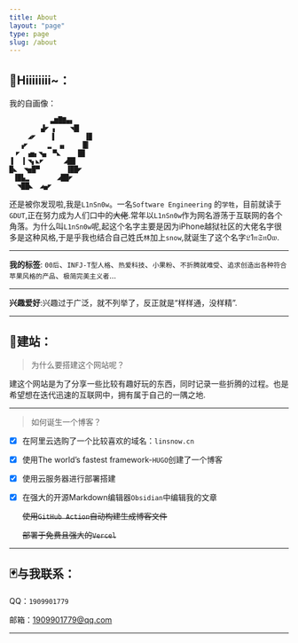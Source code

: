 ```yaml
---
title: About
layout: "page"
type: page
slug: /about
---
```

## 🌝Hiiiiiiii~：

我的自画像：

```txt
   　    　▃▆█▇▄▖
　 　 　 ▟◤ ▖　　◥█▎
　   ◢◤　  ▐　　　 　▐▉
　 ▗◤　　　▂　▗▖　　▕█▎
　◤　▗▅▖◥▄　▀◣　 　█▊
▐　▕▎◥▖◣◤　　　◢██
█◣　◥▅█▀　　　　▐██◤
 ▐█▙▂　　 　 ◢██◤
  ◥██◣　◢▄◤
```

还是被你发现啦,我是`L1nSn0w`。一名`Software Engineering` 的`学牲`，目前就读于`GDUT`,正在努力成为人们口中的~~大佬~~.常年以`L1nSn0w`作为网名游荡于互联网的各个角落。为什么叫`L1nSn0w`呢,起这个名字主要是因为iPhone越狱社区的大佬名字很多是这种风格,于是乎我也结合自己姓氏`林`加上`snow`,就诞生了这个名字𝔏1𝔫𝔖𝔫0𝔴.

---

**我的标签**: `00后`、`INFJ-T型人格`、`热爱科技`、`小果粉`、`不折腾就难受`、`追求创造出各种符合苹果风格的产品`、`极简完美主义者`...

---

**兴趣爱好**:兴趣过于广泛，就不列举了，反正就是“样样通，没样精”.

---

## 🌿建站：

> 为什么要搭建这个网站呢？

建这个网站是为了分享一些比较有趣好玩的东西，同时记录一些折腾的过程。也是希望想在迭代迅速的互联网中，拥有属于自己的一隅之地.

---



> 如何诞生一个博客？

- [x] 在阿里云选购了一个比较喜欢的域名：`linsnow.cn`

- [x] 使用The world’s fastest framework-`HUGO`创建了一个博客

- [x] 使用云服务器进行部署搭建

- [x] 在强大的开源Markdown编辑器`Obsidian`中编辑我的文章

  ~~使用`GitHub Action`自动构建生成博客文件~~

  ~~部署于免费且强大的`Vercel`~~

---

## 🃏与我联系：

QQ：`1909901779`

邮箱：[1909901779@qq.com](mailto:1909901779@qq.com)


------

